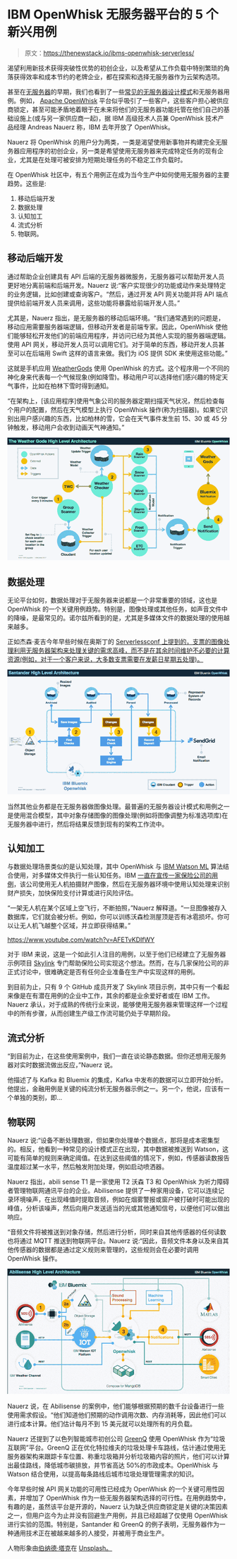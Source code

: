 # IBM OpenWhisk 无服务器平台的 5 个新兴用例

> 原文：<https://thenewstack.io/ibms-openwhisk-serverless/>

渴望利用新技术获得突破性优势的初创企业，以及希望从工作负载中特别繁琐的角落获得效率和成本节约的老牌企业，都在探索和选择无服务器作为云架构选项。

甚至在[无服务器](/category/serverless/)的早期，我们也看到了一些[常见的无服务器设计模式](https://thenewstack.io/serverless-architecture-five-design-patterns/)和无服务器用例。例如， [Apache OpenWhisk](https://openwhisk.incubator.apache.org/) 平台似乎吸引了一些客户，这些客户担心被供应商锁定，甚至可能矛盾地着眼于在未来将他们的无服务器功能托管在他们自己的基础设施上(或与另一家供应商一起)，据 IBM 高级技术人员兼 OpenWhisk 技术产品经理 Andreas Nauerz 称，IBM 去年开放了 OpenWhisk。

Nauerz 将 OpenWhisk 的用户分为两类，一类是渴望使用新事物并构建完全无服务器应用程序的初创企业，另一类是希望使用无服务器来完成特定任务的现有企业，尤其是在处理可被安排为短期处理任务的不稳定工作负载时。

在 OpenWhisk 社区中，有五个用例正在成为当今生产中如何使用无服务器的主要趋势。这些是:

1.  移动后端开发
2.  数据处理
3.  认知加工
4.  流式分析
5.  物联网。

## 移动后端开发

通过帮助企业创建具有 API 后端的无服务器微服务，无服务器可以帮助开发人员更好地分离前端和后端开发。Nauerz 说:“客户实现很少的功能或动作来处理特定的业务逻辑，比如创建或查询客户。“然后，通过开发 API 网关功能并将 API 端点提供给前端开发人员来调用，这些功能将暴露给前端开发人员。”

尤其是，Nauerz 指出，是无服务器的移动后端环境。“我们通常遇到的问题是，移动应用需要服务器端逻辑，但移动开发者是前端专家。因此，OpenWhisk 使他们能够轻松开发他们的前端应用程序，并访问已经为其他人实现的服务器端逻辑。使用 API 网关，移动开发人员可以调用它们。对于简单的东西，移动开发人员甚至可以在后端用 Swift 这样的语言来做。我们为 iOS 提供 SDK 来使用这些功能。”

这就是手机应用 [WeatherGods](https://itunes.apple.com/us/app/weather-gods/id1041512978?mt=8) 使用 OpenWhisk 的方式。这个程序用一个不同的神化身来代表每一个气候现象(例如降雪)。移动用户可以选择他们感兴趣的特定天气事件，比如在柏林下雪时得到通知。

“在架构上，[该应用程序]使用气象公司的服务器定期扫描天气状况，然后检查每个用户的配置，然后在天气模型上执行 OpenWhisk 操作(称为扫描器)。如果它识别出用户感兴趣的东西，比如柏林的雪，它会在天气事件发生前 15、30 或 45 分钟触发，移动用户会收到动画天气神通知。”

![](img/5f6fe85322397a062ddd53150c44947c.png)

## 数据处理

无论平台如何，数据处理对于无服务器来说都是一个非常重要的领域，这也是 OpenWhisk 的一个关键用例趋势。特别是，图像处理或其他任务，如声音文件中的降噪，是最常见的。诺尔兹所看到的是，尤其是多媒体文件的数据处理的使用越来越多。

正如杰森·麦吉今年早些时候在奥斯丁的 [Serverlessconf 上提到的，支票的图像处理利用无服务器架构来处理关键的需求高峰，而不是在其余时间维护不必要的计算资源(例如，对于一个客户来说，大多数支票需要在发薪日星期五处理)。](https://thenewstack.io/serverless-works-best-api-architectures/)

![](img/46e6da8b7d1fa9387cd92c9f75759260.png)

当然其他业务都是在无服务器做图像处理。最普遍的无服务器设计模式和用例之一是使用混合模型，其中对象存储图像的图像处理(例如将图像调整为标准选项库)在无服务器中进行，然后将结果反馈到现有的架构工作流中。

## 认知加工

与数据处理场景类似的是认知处理，其中 OpenWhisk 与 [IBM Watson ML](https://console.bluemix.net/catalog/) 算法结合使用，对多媒体文件执行一些认知任务。IBM [一直在宣传一家保险公司的用例](https://thenewstack.io/serverless-computing-use-cases-image-processing-social-cognition/)，该公司使用无人机拍摄财产图像，然后在无服务器环境中使用认知处理来识别财产损失，加快保险支付计算或进行风险评估。

“一架无人机在某个区域上空飞行，不断拍照，”Nauerz 解释道。“一旦图像被存入数据库，它们就会被分析。例如，你可以训练沃森检测屋顶是否有冰雹损坏。你可以让无人机飞越整个区域，并立即获得结果。”

https://www.youtube.com/watch?v=AFETvKDIfWY

对于 IBM 来说，这是一个如此引人注目的用例，以至于他们已经建立了无服务器示例项目 [Skylink](https://github.com/IBM-Bluemix/skylink) 专门帮助保险公司实现这个想法。然而，在与几家保险公司的非正式讨论中，很难确定是否有任何企业准备在生产中实现这样的用例。

到目前为止，只有 9 个 GitHub 成员开发了 Skylink 项目示例，其中只有一个看起来像是在有潜在用例的企业中工作，其余的都是业余爱好者或在 IBM 工作。Nauerz 承认，对于成熟的传统行业来说，能够使用无服务器来管理这样一个过程中的所有步骤，从而创建生产级工作流可能仍处于早期阶段。

## 流式分析

“到目前为止，在这些使用案例中，我们一直在谈论静态数据。但你还想用无服务器对实时数据流做出反应，”Nauerz 说。

他描述了与 Kafka 和 Bluemix 的集成，Kafka 中发布的数据可以立即开始分析。他提出，金融用例是关键的纯流分析无服务器示例之一。另一个，他说，应该有一个单独的类别，即…

## 物联网

Nauerz 说:“设备不断处理数据，但如果你处理单个数据点，那将是成本密集型的。相反，他看到一种常见的设计模式正在出现，其中数据被推送到 Watson，这可能有简单的规则来确定阈值。在达到这些阈值的情况下，例如，传感器读数报告温度超过某一水平，然后触发附加处理，例如启动喷洒器。

Nauerz 指出，abili sense T1 是一家使用 T2 沃森 T3 和 OpenWhisk 为听力障碍者管理物联网通讯平台的企业。Abilisense 提供了一种家用设备，它可以连续记录环境噪声，在出现峰值时提取音频，例如在烟雾警报或窗户被打破时可能出现的峰值，分析该噪声，然后向用户发送适当的光或其他通知信号，以便他们可以做出响应。

“音频文件将被推送到对象存储，然后进行分析，同时来自其他传感器的任何读数也将通过 MQTT 推送到物联网平台。Nauerz 说:“因此，音频文件本身以及来自其他传感器的数据都是通过定义规则来管理的，这些规则会在必要时调用 OpenWhisk 操作。

![](img/ffb14635adb0e07d12eff1af2aee71be.png)

Nauerz 说，在 Abilisense 的案例中，他们能够根据预期的数千台设备进行一些使用需求假设。“他们知道他们预期的动作调用次数、内存消耗等，因此他们可以进行成本计算。他们估计每月不到 15 美元就可以处理所有的月负载。

Nauerz 还提到了以色列智能城市初创公司 [GreenQ](https://greenq.gq/) 使用 OpenWhisk 作为“垃圾互联网”平台。GreenQ 正在优化特拉维夫的垃圾处理卡车路线，估计通过使用无服务器架构来跟踪卡车位置、称重垃圾箱并分析垃圾箱内容的照片，他们可以计算出最佳路线，降低城市碳排放，并节省高达 50%的市政成本。OpenWhisk 与 Watson 结合使用，以提高每条路线后城市垃圾处理管理需求的知识。

今年早些时候 API 网关功能的可用性已经成为 OpenWhisk 的一个关键可用性因素，并增加了 OpenWhisk 作为一些无服务器架构选择的可行性。在用例趋势中，有趣的是，虽然该平台是开源的，Nauerz 认为缺乏供应商锁定是关键的决策因素之一，但用户迄今为止并没有回避生产用例，并且已经超越了仅使用 OpenWhisk 进行实验的范围。特别是，Santander 和 GreenQ 的例子表明，无服务器作为一种通用技术正在被越来越多的人接受，并被用于商业生产。

人物形象由[伯纳德·塔克](https://unsplash.com/photos/NIAYlj9OWzM?utm_source=unsplash&utm_medium=referral&utm_content=creditCopyText)在 [Unsplash。](https://unsplash.com/?utm_source=unsplash&utm_medium=referral&utm_content=creditCopyText)

<svg xmlns:xlink="http://www.w3.org/1999/xlink" viewBox="0 0 68 31" version="1.1"><title>Group</title> <desc>Created with Sketch.</desc></svg>